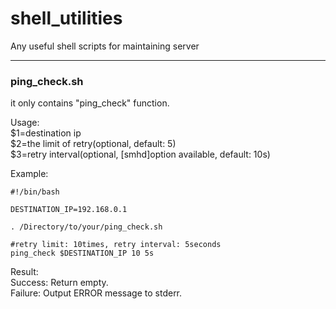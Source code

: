 # shell_utilities
Any useful shell scripts for maintaining server

---

### ping_check.sh

it only contains "ping_check" function.  

Usage:  
	$1=destination ip  
	$2=the limit of retry(optional, default: 5)  
	$3=retry interval(optional, [smhd]option available, default: 10s)  

Example:

```
#!/bin/bash

DESTINATION_IP=192.168.0.1

. /Directory/to/your/ping_check.sh

#retry limit: 10times, retry interval: 5seconds
ping_check $DESTINATION_IP 10 5s
```

Result:  
Success: Return empty.  
Failure: Output ERROR message to stderr.
